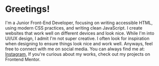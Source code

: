 <h1 align="left">Greetings!</h1>

<p>I'm a Junior Front-End Developer, focusing on writing accessible HTML, using modern CSS practices, and writing clean JavaScript. I create websites that work well on different devices and look nice. While I'm into UI/UX design, I admit I'm not super creative. I often look for inspiration when designing to ensure things look nice and work well. Anyways, feel free to connect with me on social media. You can always find me at: <a href="https://www.instagram.com/iampangks/" target="_blank">Instagram</a>, If you're curious about my works, check out my projects on Frontend Mentor.</p>





